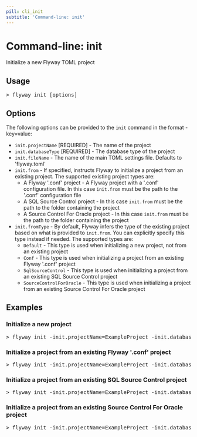```yaml
---
pill: cli_init
subtitle: 'Command-line: init'
---
```

# Command-line: init

Initialize a new Flyway TOML project

## Usage

<pre class="console"><span>&gt;</span> flyway init [options]</pre>

## Options

The following options can be provided to the `init` command in the format -key=value:
- `init.projectName` [REQUIRED] - The name of the project
- `init.databaseType` [REQUIRED] - The database type of the project
- `init.fileName` - The name of the main TOML settings file. Defaults to 'flyway.toml'
- `init.from` - If specified, instructs Flyway to initialize a project from an existing project. The supported existing project types are:
  - A Flyway '.conf' project - A Flyway project with a '.conf' configuration file. In this case `init.from` must be the path to the '.conf' configuration file
  - A SQL Source Control project - In this case `init.from` must be the path to the folder containing the project
  - A Source Control For Oracle project - In this case `init.from` must be the path to the folder containing the project
- `init.fromType` - By default, Flyway infers the type of the existing project based on what is provided to `init.from`. You can explicitly specify this type instead if needed. The supported types are:
  - `Default` - This type is used when initializing a new project, not from an existing project
  - `Conf` - This type is used when initializing a project from an existing Flyway '.conf' project
  - `SqlSourceControl` - This type is used when initializing a project from an existing SQL Source Control project
  - `SourceControlForOracle` - This type is used when initializing a project from an existing Source Control For Oracle project

## Examples

### Initialize a new project

<pre class="console">&gt; flyway init -init.projectName=ExampleProject -init.databaseType=postgresql</pre>

### Initialize a project from an existing Flyway '.conf' project

<pre class="console">&gt; flyway init -init.projectName=ExampleProject -init.databaseType=postgresql -init.from=path/to/flyway.conf</pre>

### Initialize a project from an existing SQL Source Control project

<pre class="console">&gt; flyway init -init.projectName=ExampleProject -init.databaseType=sqlserver -init.from=path/to/projectFolder</pre>

### Initialize a project from an existing Source Control For Oracle project

<pre class="console">&gt; flyway init -init.projectName=ExampleProject -init.databaseType=oracle -init.from=path/to/projectFolder</pre>
